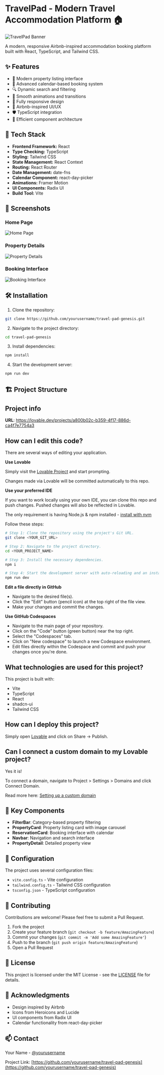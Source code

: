 # TravelPad - Modern Travel Accommodation Platform 🏠

![TravelPad Banner](public/banner.png)

A modern, responsive Airbnb-inspired accommodation booking platform built with React, TypeScript, and Tailwind CSS.

## ✨ Features

- 🏡 Modern property listing interface
- 📅 Advanced calendar-based booking system
- 🔍 Dynamic search and filtering
- 💫 Smooth animations and transitions
- 📱 Fully responsive design
- 🎨 Airbnb-inspired UI/UX
- 🛡️ TypeScript integration
- 🎯 Efficient component architecture

## 🚀 Tech Stack

- **Frontend Framework:** React
- **Type Checking:** TypeScript
- **Styling:** Tailwind CSS
- **State Management:** React Context
- **Routing:** React Router
- **Date Management:** date-fns
- **Calendar Component:** react-day-picker
- **Animations:** Framer Motion
- **UI Components:** Radix UI
- **Build Tool:** Vite

## 📸 Screenshots

### Home Page
![Home Page](public/screenshots/home.png)

### Property Details
![Property Details](public/screenshots/property.png)

### Booking Interface
![Booking Interface](public/screenshots/booking.png)

## 🛠️ Installation

1. Clone the repository:
```bash
git clone https://github.com/yourusername/travel-pad-genesis.git
```

2. Navigate to the project directory:
```bash
cd travel-pad-genesis
```

3. Install dependencies:
```bash
npm install
```

4. Start the development server:
```bash
npm run dev
```

## 🏗️ Project Structure

## Project info

**URL**: https://lovable.dev/projects/a800b02c-b359-4f17-886d-ca4f7e7754a3

## How can I edit this code?

There are several ways of editing your application.

**Use Lovable**

Simply visit the [Lovable Project](https://lovable.dev/projects/a800b02c-b359-4f17-886d-ca4f7e7754a3) and start prompting.

Changes made via Lovable will be committed automatically to this repo.

**Use your preferred IDE**

If you want to work locally using your own IDE, you can clone this repo and push changes. Pushed changes will also be reflected in Lovable.

The only requirement is having Node.js & npm installed - [install with nvm](https://github.com/nvm-sh/nvm#installing-and-updating)

Follow these steps:

```sh
# Step 1: Clone the repository using the project's Git URL.
git clone <YOUR_GIT_URL>

# Step 2: Navigate to the project directory.
cd <YOUR_PROJECT_NAME>

# Step 3: Install the necessary dependencies.
npm i

# Step 4: Start the development server with auto-reloading and an instant preview.
npm run dev
```

**Edit a file directly in GitHub**

- Navigate to the desired file(s).
- Click the "Edit" button (pencil icon) at the top right of the file view.
- Make your changes and commit the changes.

**Use GitHub Codespaces**

- Navigate to the main page of your repository.
- Click on the "Code" button (green button) near the top right.
- Select the "Codespaces" tab.
- Click on "New codespace" to launch a new Codespace environment.
- Edit files directly within the Codespace and commit and push your changes once you're done.

## What technologies are used for this project?

This project is built with:

- Vite
- TypeScript
- React
- shadcn-ui
- Tailwind CSS

## How can I deploy this project?

Simply open [Lovable](https://lovable.dev/projects/a800b02c-b359-4f17-886d-ca4f7e7754a3) and click on Share -> Publish.

## Can I connect a custom domain to my Lovable project?

Yes it is!

To connect a domain, navigate to Project > Settings > Domains and click Connect Domain.

Read more here: [Setting up a custom domain](https://docs.lovable.dev/tips-tricks/custom-domain#step-by-step-guide)

## 🎯 Key Components

- **FilterBar**: Category-based property filtering
- **PropertyCard**: Property listing card with image carousel
- **ReservationCard**: Booking interface with calendar
- **Navbar**: Navigation and search interface
- **PropertyDetail**: Detailed property view

## 🔧 Configuration

The project uses several configuration files:

- `vite.config.ts` - Vite configuration
- `tailwind.config.ts` - Tailwind CSS configuration
- `tsconfig.json` - TypeScript configuration

## 🤝 Contributing

Contributions are welcome! Please feel free to submit a Pull Request.

1. Fork the project
2. Create your feature branch (`git checkout -b feature/AmazingFeature`)
3. Commit your changes (`git commit -m 'Add some AmazingFeature'`)
4. Push to the branch (`git push origin feature/AmazingFeature`)
5. Open a Pull Request

## 📝 License

This project is licensed under the MIT License - see the [LICENSE](LICENSE) file for details.

## 👏 Acknowledgments

- Design inspired by Airbnb
- Icons from Heroicons and Lucide
- UI components from Radix UI
- Calendar functionality from react-day-picker

## 📫 Contact

Your Name - [@yourusername](https://twitter.com/yourusername)

Project Link: [https://github.com/yourusername/travel-pad-genesis](https://github.com/yourusername/travel-pad-genesis)
